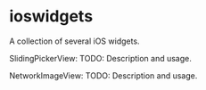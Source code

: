 ioswidgets
==========

A collection of several iOS widgets.

SlidingPickerView:
TODO: Description and usage.

NetworkImageView:
TODO: Description and usage.

